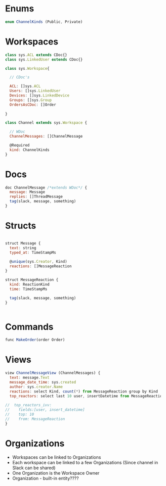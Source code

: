 # Enums

```javascript
enum ChannelKinds (Public, Private)
```

# Workspaces

```javascript
class sys.ACL extends CDoc{}
class sys.LinkedUser extends CDoc{}

class sys.Workspace{

  // CDoc's

  ACL: []sys.ACL
  Users: []sys.LinkedUser
  Devices: []sys.LinkedDevice
  Groups: []sys.Group
  OrdersAsCDoc: []Order
  
}

class Channel extends sys.Workspace {

  // WDoc
  ChannelMessages: []ChannelMessage

  @Required
  kind: ChannelKinds
}
```

# Docs

```javascript
doc ChannelMessage /*extends WDoc*/ {
  message: Message
  replies: []ThreadMessage
  tag(slack, message, something)
}
```

# Structs

```javascript

struct Message {
  text: string
  typed_at: TimeStampMs
  
  @unique(sys.Creator, Kind)
  reactions: []MessageReaction
}

struct MessageReaction {
  kind: ReactionKind
  time: TimeStampMs

  tag(slack, message, something)  
}



```

# Commands

```javascript
func MakeOrder(order Order)

```

# Views

```javascript
view ChannelMessageView (ChannelMessages) {
  text: message.Text
  message_date_time: sys.created
  author: sys.creator.Name
  reactions: select Kind, count(*) from MessageReaction group by Kind
  top_reactors: select last 10 user, insertDatetime from MessageReaction      
  
//  top_reactors_ivv:
//    fields:[user, insert_datetime]
//    top: 10
//    from: MessageReaction
}
```

# Organizations

- Workspaces can be linked to Organizations
- Each workspace can be linked to a few Organizations (Since channel in Slack can be shared)
- One Organization is the Workspace Owner
- Organization - built-in entity????
